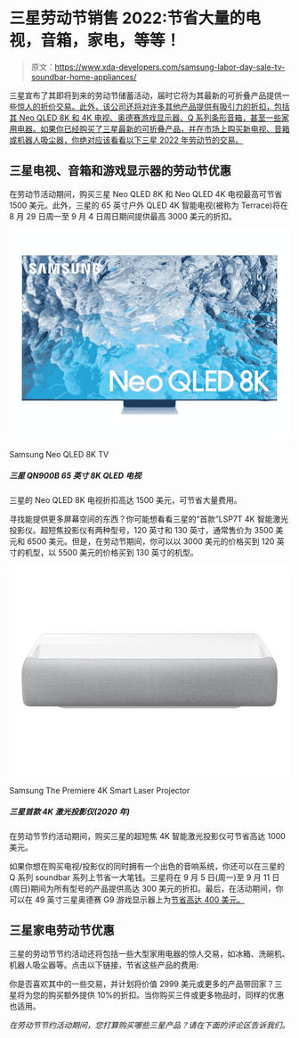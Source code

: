 # 三星劳动节销售 2022:节省大量的电视，音箱，家电，等等！

> 原文：<https://www.xda-developers.com/samsung-labor-day-sale-tv-soundbar-home-appliances/>

三星宣布了其即将到来的劳动节储蓄活动，届时它将为其最新的可折叠产品提供一些[惊人的折价交易。此外，该公司还将对许多其他产品提供有吸引力的折扣，包括其 Neo QLED 8K 和 4K 电视、奥德赛游戏显示器、Q 系列条形音箱，甚至一些家用电器。如果你已经购买了三星最新的可折叠产品，并在市场上购买新电视、音箱或机器人吸尘器，你绝对应该看看以下三星 2022 年劳动节的交易。](https://www.xda-developers.com/samsung-labor-day-sale-galaxy-z-fold-4-galaxy-z-flip-4/)

## 三星电视、音箱和游戏显示器的劳动节优惠

在劳动节活动期间，购买三星 Neo QLED 8K 和 Neo QLED 4K 电视最高可节省 1500 美元。此外，三星的 65 英寸户外 QLED 4K 智能电视(被称为 Terrace)将在 8 月 29 日周一至 9 月 4 日周日期间提供最高 3000 美元的折扣。

 <picture>![As with the Frame TV, Amazon and Samsung are offering up to $500 off on the premium Neo QLED 8K TVs. However, Samsung's wall mounting service is much more affordable.](img/474415e956150f1558db634126ef327a.png)</picture> 

Samsung Neo QLED 8K TV

##### 三星 QN900B 65 英寸 8K QLED 电视

三星的 Neo QLED 8K 电视折扣高达 1500 美元，可节省大量费用。

寻找能提供更多屏幕空间的东西？你可能想看看三星的“首款”LSP7T 4K 智能激光投影仪。超短焦投影仪有两种型号，120 英寸和 130 英寸，通常售价为 3500 美元和 6500 美元。但是，在劳动节期间，你可以以 3000 美元的价格买到 120 英寸的机型，以 5500 美元的价格买到 130 英寸的机型。

 <picture>![Save up to $1,000 on Samsung's ultra short throw The Premiere 4K Smart Laser Projector during the Labor Day savings event.](img/ff32149844c824bfce7ad53283ad083b.png)</picture> 

Samsung The Premiere 4K Smart Laser Projector

##### 三星首款 4K 激光投影仪(2020 年)

在劳动节节约活动期间，购买三星的超短焦 4K 智能激光投影仪可节省高达 1000 美元。

如果你想在购买电视/投影仪的同时拥有一个出色的音响系统，你还可以在三星的 Q 系列 soundbar 系列上节省一大笔钱。三星将在 9 月 5 日(周一)至 9 月 11 日(周日)期间为所有型号的产品提供高达 300 美元的折扣。最后，在活动期间，你可以在 49 英寸三星奥德赛 G9 游戏显示器上为[节省高达 400 美元。](https://shop-links.co/1784026082392159814?u1=d36c2383-efd3-4b76-8af0-f46b61360cce)

## 三星家电劳动节优惠

三星的劳动节节约活动还将包括一些大型家用电器的惊人交易，如冰箱、洗碗机、机器人吸尘器等。点击以下链接，节省这些产品的费用:

你是否喜欢其中的一些交易，并计划将价值 2999 美元或更多的产品带回家？三星将为您的购买额外提供 10%的折扣。当你购买三件或更多物品时，同样的优惠也适用。

*在劳动节节约活动期间，您打算购买哪些三星产品？请在下面的评论区告诉我们。*